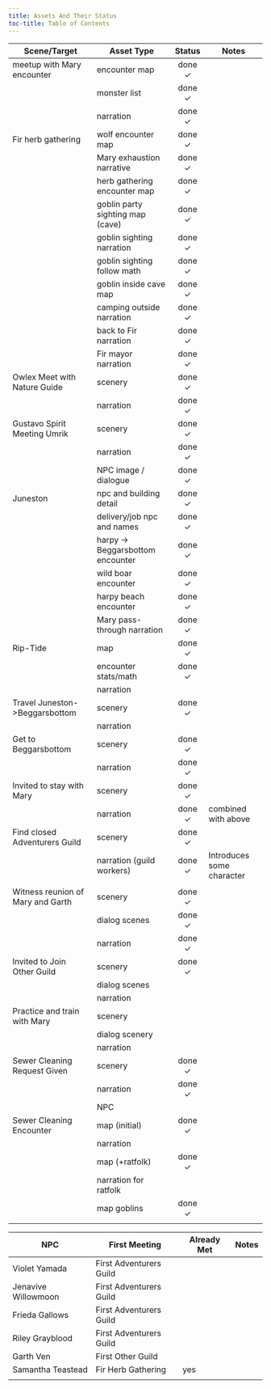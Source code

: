 ```yaml
---
title: Assets And Their Status
toc-title: Table of Contents
---
```


| Scene/Target                      | Asset Type                       | Status | Notes                     |
|-----------------------------------|----------------------------------|:------:|---------------------------|
| meetup with Mary encounter        | encounter map                    | done ✓ |                           |
|                                   | monster list                     | done ✓ |                           |
|                                   | narration                        | done ✓ |                           |
| Fir herb gathering                | wolf encounter map               | done ✓ |                           |
|                                   | Mary exhaustion narrative        | done ✓ |                           |
|                                   | herb gathering encounter map     | done ✓ |                           |
|                                   | goblin party sighting map (cave) | done ✓ |                           |
|                                   | goblin sighting narration        | done ✓ |                           |
|                                   | goblin sighting follow math      | done ✓ |                           |
|                                   | goblin inside cave map           | done ✓ |                           |
|                                   | camping outside narration        | done ✓ |                           |
|                                   | back to Fir narration            | done ✓ |                           |
|                                   | Fir mayor narration              | done ✓ |                           |
| Owlex Meet with Nature Guide      | scenery                          | done ✓ |                           |
|                                   | narration                        | done ✓ |                           |
| Gustavo Spirit Meeting Umrik      | scenery                          | done ✓ |                           |
|                                   | narration                        | done ✓ |                           |
|                                   | NPC image / dialogue             | done ✓ |                           |
| Juneston                          | npc and building detail          | done ✓ |                           |
|                                   | delivery/job npc and names       | done ✓ |                           |
|                                   | harpy -> Beggarsbottom encounter | done ✓ |                           |
|                                   | wild boar encounter              | done ✓ |                           |
|                                   | harpy beach encounter            | done ✓ |                           |
|                                   | Mary pass-through narration      | done ✓ |                           |
| Rip-Tide                          | map                              | done ✓ |                           |
|                                   | encounter stats/math             | done ✓ |                           |
|                                   | narration                        |        |                           |
| Travel Juneston->Beggarsbottom    | scenery                          | done ✓ |                           |
|                                   | narration                        |        |                           |
| Get to Beggarsbottom              | scenery                          | done ✓ |                           |
|                                   | narration                        | done ✓ |                           |
| Invited to stay with Mary         | scenery                          | done ✓ |                           |
|                                   | narration                        | done ✓ | combined with above       |
| Find closed Adventurers Guild     | scenery                          | done ✓ |                           |
|                                   | narration (guild workers)        | done ✓ | Introduces some character |
|                                   |                                  |        |                           |
| Witness reunion of Mary and Garth | scenery                          | done ✓ |                           |
|                                   | dialog scenes                    | done ✓ |                           |
|                                   | narration                        | done ✓ |                           |
| Invited to Join Other Guild       | scenery                          | done ✓ |                           |
|                                   | dialog scenes                    |        |                           |
|                                   | narration                        |        |                           |
| Practice and train with Mary      | scenery                          |        |                           |
|                                   | dialog scenery                   |        |                           |
|                                   | narration                        |        |                           |
| Sewer Cleaning Request Given      | scenery                          | done ✓ |                           |
|                                   | narration                        | done ✓ |                           |
|                                   | NPC                              |        |                           |
| Sewer Cleaning Encounter          | map (initial)                    | done ✓ |                           |
|                                   | narration                        |        |                           |
|                                   | map (+ratfolk)                   | done ✓ |                           |
|                                   | narration for ratfolk            |        |                           |
|                                   | map goblins                      | done ✓ |                           |
|                                   |                                  |        |                           |

	


| NPC                 | First Meeting           | Already Met | Notes |
|---------------------|-------------------------|-------------|-------|
| Violet Yamada       | First Adventurers Guild |             |       |
| Jenavive Willowmoon | First Adventurers Guild |             |       |
| Frieda Gallows      | First Adventurers Guild |             |       |
| Riley Grayblood     | First Adventurers Guild |             |       |
| Garth Ven           | First Other Guild       |             |       |
| Samantha Teastead   | Fir Herb Gathering      | yes         |       |
|                     |                         |             |       |
